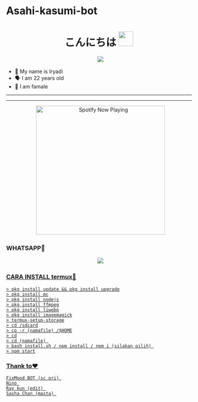 # Asahi-kasumi-bot
<h1 align="center">こんにちは <img src="https://user-images.githubusercontent.com/1303154/88677602-1635ba80-d120-11ea-84d8-d263ba5fc3c0.gif" width="40px" alt=""><br></h1>
<p align="center">
  <img src="https://user-images.githubusercontent.com/95025437/143948668-ce5e8c3b-93ef-4766-bbaa-f78d3db7c8b6.jpg" />
</p> 

<p align="center"> 

- 👼 My name is Iryadi
- 🗣️ I am 22 years old 
- 🔭 I am famale

</p> 

------




------ 

<p align="center">
  <a href="https://open.spotify.com/track/0Nn9gfz60CyzqnFXiAphMs?si=ABB8cDGaQUujA2r4jnl0Dw" target="_blank"><img src="https://now-playing-on-spotify.vercel.app/api/spotify" alt="Spotify Now Playing" width="350"/></a>
</p> 

### WHATSAPP👑
<p align="center">
  <a href="https://wa.me/62887433094409?text=Assalamu'alaikum"><img src="https://img.shields.io/badge/WhatsApp-25D366?style=for-the-badge&logo=whatsapp&logoColor=white" /><br>


### CARA INSTALL termux🔮

```
> pkg install update && pkg install upgrade
> pkg install mc
> pkg install nodejs
> pkg install ffmpeg
> pkg install liwebp
> pkg install imagemagick
> termux-setup-storage
> cd /sdcard
> cp -r (namafile) /$HOME
> cd
> cd (namafile) 
> bash install.sh / npm install / npm i (silakan pilih) 
> npm start

```
### Thank to❤

```
FixMood BOT (sc ori) 
Nino 
Ray kun (edit) 
Sasha Chan (masta) 

```

